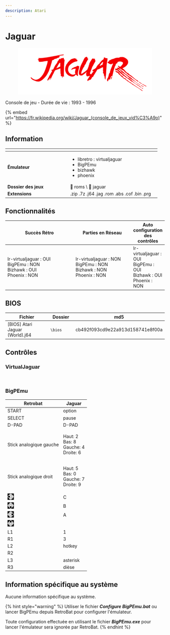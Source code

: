 ```yaml
---
description: Atari
---
```


# Jaguar

<div align="left">

<figure><img src="https://raw.githubusercontent.com/fabricecaruso/es-theme-carbon/52ff37c9e265587d006945a2ba695b5a962b3a3d/art/logos/atarijaguar.svg" alt=""><figcaption></figcaption></figure>

</div>

Console de jeu - Durée de vie : 1993 - 1996

{% embed url="https://fr.wikipedia.org/wiki/Jaguar_(console_de_jeux_vid%C3%A9o)" %}

## Information

<table data-header-hidden><thead><tr><th width="184"></th><th></th><th data-hidden></th></tr></thead><tbody><tr><td><strong>Émulateur</strong></td><td><ul><li>libretro : virtualjaguar</li><li>BigPEmu</li><li>bizhawk</li><li>phoenix</li></ul></td><td></td></tr><tr><td><strong>Dossier des jeux</strong></td><td><span data-gb-custom-inline data-tag="emoji" data-code="1f4c1">📁</span> roms \ <span data-gb-custom-inline data-tag="emoji" data-code="1f4c2">📂</span> jaguar</td><td></td></tr><tr><td><strong>Extensions</strong></td><td>.zip .7z .j64 .jag .rom .abs .cof .bin .prg</td><td></td></tr></tbody></table>

## Fonctionnalités

<table><thead><tr><th width="245">Succès Rétro</th><th width="200">Parties en Réseau</th><th>Auto configuration des contrôles</th></tr></thead><tbody><tr><td>lr-virtualjaguar : OUI<br>BigPEmu : NON<br>Bizhawk : OUI<br>Phoenix : NON</td><td>lr-virtualjaguar : NON<br>BigPEmu : NON<br>Bizhawk : NON<br>Phoenix : NON</td><td>lr-virtualjaguar : OUI<br>BigPEmu : OUI<br>Bizhawk : OUI<br>Phoenix : NON</td></tr></tbody></table>

## BIOS

<table><thead><tr><th width="284">Fichier</th><th width="111.03610108303252">Dossier</th><th>md5</th></tr></thead><tbody><tr><td>[BIOS] Atari Jaguar (World).j64</td><td><code>\bios</code></td><td>cb492f093cd9e22a913d158741e8f00a</td></tr></tbody></table>

## Contrôles

### VirtualJaguar

<div align="left">

<figure><img src="https://i.imgur.com/dOWkQMI.png" alt=""><figcaption></figcaption></figure>

</div>

### BigPEmu

| Retrobat                                          | Jaguar                                             |
| ------------------------------------------------- | -------------------------------------------------- |
| START                                             | option                                             |
| SELECT                                            | pause                                              |
| D-PAD                                             | D-PAD                                              |
| Stick analogique gauche                           | <p>Haut: 2<br>Bas: 8<br>Gauche: 4<br>Droite: 6</p> |
| Stick analogique droit                            | <p>Haut: 5<br>Bas: 0<br>Gauche: 7<br>Droite: 9</p> |
| ![](<../../../../.gitbook/assets/image (32).png>) | C                                                  |
| ![](<../../../../.gitbook/assets/image (19).png>) | B                                                  |
| ![](<../../../../.gitbook/assets/image (6).png>)  | A                                                  |
| ![](<../../../../.gitbook/assets/image (34).png>) |                                                    |
| L1                                                | 1                                                  |
| R1                                                | 3                                                  |
| L2                                                | hotkey                                             |
| R2                                                |                                                    |
| L3                                                | asterisk                                           |
| R3                                                | dièse                                              |

## Information spécifique au système

Aucune information spécifique au système.

{% hint style="warning" %}
Utiliser le fichier _**Configure BigPEmu.bat**_ ou lancer BigPEmu depuis RetroBat pour configurer l'émulateur.

Toute configuration effectuée en utilisant le fichier _**BigPEmu.exe**_ pour lancer l'émulateur sera ignorée par RetroBat.
{% endhint %}
